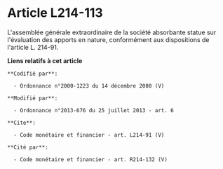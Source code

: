 # Article L214-113

L'assemblée générale extraordinaire de la société absorbante statue sur l'évaluation des apports en nature, conformément aux
dispositions de l'article L. 214-91.

**Liens relatifs à cet article**

	**Codifié par**:

	  - Ordonnance n°2000-1223 du 14 décembre 2000 (V)

	**Modifié par**:

	  - Ordonnance n°2013-676 du 25 juillet 2013 - art. 6

	**Cite**:

	  - Code monétaire et financier - art. L214-91 (V)

	**Cité par**:

	  - Code monétaire et financier - art. R214-132 (V)
